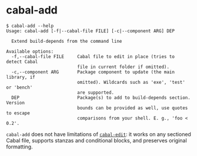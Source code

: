 # cabal-add

```
$ cabal-add --help
Usage: cabal-add [-f|--cabal-file FILE] [-c|--component ARG] DEP

  Extend build-depends from the command line

Available options:
  -f,--cabal-file FILE     Cabal file to edit in place (tries to detect Cabal
                           file in current folder if omitted).
  -c,--component ARG       Package component to update (the main library, if
                           omitted). Wildcards such as 'exe', 'test' or 'bench'
                           are supported.
  DEP                      Package(s) to add to build-depends section. Version
                           bounds can be provided as well, use quotes to escape
                           comparisons from your shell. E. g., 'foo < 0.2'.
```

`cabal-add` does not have limitations of
[`cabal-edit`](https://hackage.haskell.org/package/cabal-edit):
it works on any sectioned Cabal file,
supports stanzas and conditional blocks,
and preserves original formatting.
